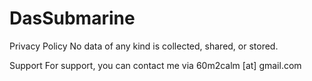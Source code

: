 # DasSubmarine

Privacy Policy
No data of any kind is collected, shared, or stored.

Support
For support, you can contact me via 60m2calm [at] gmail.com
